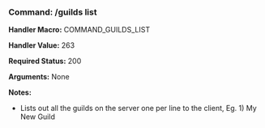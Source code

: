### Command: /guilds list

**Handler Macro:** COMMAND_GUILDS_LIST

**Handler Value:** 263

**Required Status:** 200

**Arguments:**
None

**Notes:**
- Lists out all the guilds on the server one per line to the client, Eg. 1) My New Guild
